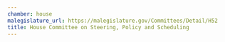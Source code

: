 ```yaml
---
chamber: house
malegislature_url: https://malegislature.gov/Committees/Detail/H52
title: House Committee on Steering, Policy and Scheduling
---
```


